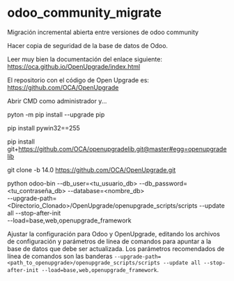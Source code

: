 # odoo_community_migrate
Migración incremental abierta entre versiones de odoo community

Hacer copia de seguridad de la base de datos de Odoo.

Leer muy bien la documentación del enlace siguiente: https://oca.github.io/OpenUpgrade/index.html

El repositorio con el código de Open Upgrade es: https://github.com/OCA/OpenUpgrade

Abrir CMD como administrador y...

pyton -m pip install --upgrade pip

pip install pywin32==255

pip install git+https://github.com/OCA/openupgradelib.git@master#egg=openupgradelib

git clone -b 14.0 https://github.com/OCA/OpenUpgrade.git

python odoo-bin --db_user=<tu_usuario_db> --db_password=<tu_contraseña_db> --database=<nombre_db> \
--upgrade-path=<Directorio_Clonado>/OpenUpgrade/openupgrade_scripts/scripts --update all --stop-after-init \
--load=base,web,openupgrade_framework

Ajustar la configuración para Odoo y OpenUpgrade, editando los archivos de configuración y parámetros de línea de comandos para apuntar a la base de datos que debe ser actualizada. 
Los parámetros recomendados de línea de comandos son las banderas `--upgrade-path=<path_to_openupgrade>/openupgrade_scripts/scripts --update all --stop-after-init --load=base,web,openupgrade_framework`.
